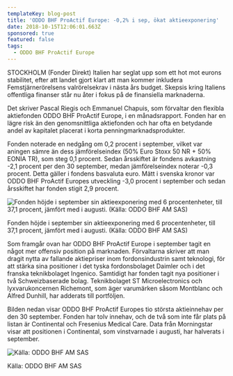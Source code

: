 ```yaml
---
templateKey: blog-post
title: 'ODDO BHF ProActif Europe: -0,2% i sep, ökat aktieexponering'
date: 2018-10-15T12:06:01.663Z
sponsored: true
featured: false
tags:
  - ODDO BHF ProActif Europe
---
```

STOCKHOLM (Fonder Direkt) Italien har seglat upp som ett hot mot eurons stabilitet, efter att landet gjort klart att man kommer inkludera Femstjärnerörelsens valrörelsekrav i nästa års budget. Skepsis kring Italiens offentliga finanser står nu åter i fokus på de finansiella marknaderna. 

Det skriver Pascal Riegis och Emmanuel Chapuis, som förvaltar den flexibla aktiefonden ODDO BHF ProActif Europe, i en månadsrapport. Fonden har en lägre risk än den genomsnittliga aktiefonden och har ofta en betydande andel av kapitalet placerat i korta penningmarknadsprodukter.

Fonden noterade en nedgång om 0,2 procent i september, vilket var aningen sämre än dess jämförelseindex (50% Euro Stoxx 50 NR + 50% EONIA TR), som steg 0,1 procent. Sedan årsskiftet är fondens avkastning -2,1 procent per den 30 september, medan jämförelseindex noterar -0,3 procent. Detta gäller i fondens basvaluta euro. Mätt i svenska kronor var ODDO BHF ProActif Europes utveckling -3,0 procent i september och sedan årsskiftet har fonden stigit 2,9 procent.

![Fonden höjde i september sin aktieexponering med 6 procentenheter, till 37,1 procent, jämfört med i augusti. (Källa: ODDO BHF AM SAS)](/img/561989601.png)

<span class="image-caption">Fonden höjde i september sin aktieexponering med 6 procentenheter, till 37,1 procent, jämfört med i augusti. (Källa: ODDO BHF AM SAS)</span>

Som framgår ovan har ODDO BHF ProActif Europe i september tagit en något mer offensiv position på marknaden. Förvaltarna skriver att man dragit nytta av fallande aktiepriser inom fordonsindustrin samt teknologi, för att stärka sina positioner i det tyska fordonsbolaget Daimler och i det franska teknikbolaget Ingenico. Samtidigt har fonden tagit nya positioner i två Schweizbaserade bolag. Teknikbolaget ST Microelectronics och lyxvarukoncernen Richemont, som äger varumärken såsom Montblanc och Alfred Dunhill, har adderats till portföljen.

Bilden nedan visar ODDO BHF ProActif Europes tio största aktieinnehav per den 30 september. Fonden har tolv innehav, och de två som inte får plats på listan är Continental och Fresenius Medical Care. Data från Morningstar visar att positionen i Continental, som vinstvarnade i augusti, har halverats i september.

![Källa: ODDO BHF AM SAS](/img/561989602.png)

<span class="image-caption">Källa: ODDO BHF AM SAS</span>
